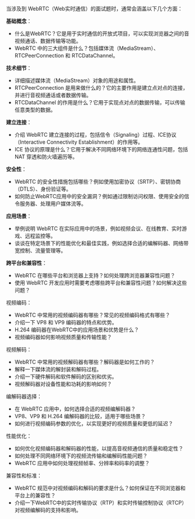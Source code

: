 当涉及到 WebRTC（Web实时通信）的面试题时，通常会涵盖以下几个方面：

**基础概念**：
- 什么是WebRTC？它是用于实时通信的开放式项目，可以实现浏览器之间的音视频通话、数据传输等功能。
- WebRTC 中的三大组件是什么？包括媒体流（MediaStream）、RTCPeerConnection 和 RTCDataChannel。

**技术细节**：
- 详细描述媒体流（MediaStream）对象的用途和属性。
- RTCPeerConnection 是用来做什么的？它的主要作用是建立点对点的连接，并进行音视频通话或者数据传输。
- RTCDataChannel 的作用是什么？它用于实现点对点的数据传输，可以传输任意类型的数据。

**建立连接**：
- 介绍 WebRTC 建立连接的过程，包括信令（Signaling）过程、ICE协议（Interactive Connectivity Establishment）的作用等。
- ICE 协议的原理是什么？它用于解决不同网络环境下的网络连通性问题，包括 NAT 穿透和防火墙遍历等。

**安全性**：
- WebRTC 的安全性措施包括哪些？例如使用加密协议（SRTP）、密钥协商（DTLS）、身份验证等。
- 如何防止WebRTC应用中的安全漏洞？例如通过限制访问权限、使用安全的信令服务器、处理用户媒体流等。

**应用场景**：
- 举例说明 WebRTC 在实际应用中的场景，例如视频会议、在线教育、实时游戏、远程监控等。
- 谈谈在特定场景下的性能优化和最佳实践，例如选择合适的编解码器、网络带宽控制、流量管理等。

**跨平台和兼容性**：
- WebRTC 在哪些平台和浏览器上支持？如何处理跨浏览器兼容性问题？
- 使用 WebRTC 开发应用时需要考虑哪些跨平台和兼容性问题？如何解决这些问题？


视频编码：

- WebRTC 中常用的视频编码器有哪些？常见的视频编码格式有哪些？
- 介绍一下 VP8 和 VP9 编码器的特点和优势。
- H.264 编码器在WebRTC中的应用场景和优势是什么？
- 视频编码器如何影响视频质量和传输性能？

视频解码：

- WebRTC 中常用的视频解码器有哪些？解码器是如何工作的？
- 解释一下媒体流的解封装和解码过程。
- 介绍一下硬件解码和软件解码的区别和优劣。
- 视频解码器对设备性能和功耗的影响如何？

编解码器选择：

- 在 WebRTC 应用中，如何选择合适的视频编解码器？
- VP8、VP9 和 H.264 编解码器的比较，适用于哪些场景？
- 如何进行视频编码参数的优化，以实现更好的视频质量和更低的延迟？

性能优化：

- 如何优化视频编码器和解码器的性能，以提高音视频通信的质量和稳定性？
- 如何处理不同网络环境下的视频流传输和编解码性能问题？
- WebRTC 应用中如何处理视频帧率、分辨率和码率的调整？

兼容性和标准：

- WebRTC 规范中对视频编码和解码的要求是什么？如何保证在不同浏览器和平台上的兼容性？
- 介绍一下WebRTC中的实时传输协议（RTP）和实时传输控制协议（RTCP）对视频编解码的支持和影响。
